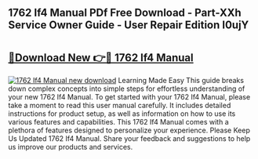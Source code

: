 ## 1762 If4 Manual PDf Free Download - Part-XXh Service Owner Guide - User Repair Edition I0ujY

# <h2><a href="http://bc23304.oget.top/?id=1762+If4+Manual">🔗Download New 👉🔴 1762 If4 Manual</a></h2>

[![1762 If4 Manual new download](https://i.imgur.com/5g1atiW.png)](http://bc23304.oget.top/?id=1762+If4+Manual)
Learning Made Easy This guide breaks down complex concepts into simple steps for effortless understanding of your new 1762 If4 Manual. To get started with your 1762 If4 Manual, please take a moment to read this user manual carefully. It includes detailed instructions for product setup, as well as information on how to use its various features and capabilities. This 1762 If4 Manual comes with a plethora of features designed to personalize your experience. Please Keep Us Updated 1762 If4 Manual. Share your feedback and suggestions to help us improve our products and services.
